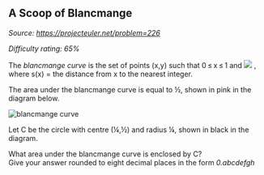 A Scoop of Blancmange
---------------------

*Source: https://projecteuler.net/problem=226*


*Difficulty rating: 65%*

The *blancmange curve* is the set of points (x,y) such that 0 ≤ x ≤ 1
and ![](project/images/p226_formula.gif) ,\
where s(x) = the distance from x to the nearest integer.

The area under the blancmange curve is equal to ½, shown in pink in the
diagram below.

![blancmange curve](project/images/p226_scoop2.gif)

Let C be the circle with centre (¼,½) and radius ¼, shown in black in
the diagram.

What area under the blancmange curve is enclosed by C?\
Give your answer rounded to eight decimal places in the form
*0.abcdefgh*
